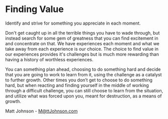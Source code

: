 Finding Value
=============

Identify and strive for something you appreciate in each moment.

Don't get caught up in all the terrible things you have to wade through, but instead search for some gem of greatness that you can find excitement in and concentrate on that. We have experiences each moment and what we take away from each experience is our choice. The choice to find value in our experiences provides it's challenges but is much more rewarding than having a history of worthless experiences.

You can something plan ahead, choosing to do something hard and decide that you are going to work to learn from it, using the challenge as a catalyst to further growth. Other times you don’t get to choose to do something hard, but when reacting and finding yourself in the middle of working through a difficult challenge, you can still choose to learn from the situation, and utilize what was forced upon you, meant for destruction, as a means of growth.

Matt Johnson - M@ttJohnson.com
